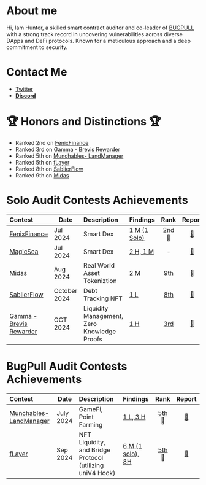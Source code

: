 # About me


Hi, Iam Hunter, a skilled smart contract auditor and co-leader of [BUGPULL](https://github.com/bugpull/audits) with a strong track record in uncovering vulnerabilities across diverse DApps and DeFi protocols. Known for a meticulous approach and a deep commitment to security.


# Contact Me

- [Twitter](https://x.com/IlIlHunterlIlI)
- [**Discord**](https://discord.com/users/715472416675070033)

# 🏆 Honors and Distinctions 🏆

- Ranked 2nd on [FenixFinance](https://app.hats.finance/audit-competitions/fenix-0x9d7765a7ebd5b6322a30797a44a5428531970d3d/leaderboard) 
- Ranked 3rd on [Gamma - Brevis Rewarder](https://audits.sherlock.xyz/contests/496/leaderboard) 
- Ranked 5th on [Munchables- LandManager](https://code4rena.com/audits/2024-07-munchables)
- Ranked 5th on [fLayer](https://audits.sherlock.xyz/contests/468/leaderboard)
- Ranked 8th on [SablierFlow](https://codehawks.cyfrin.io/c/2024-10-sablier/results?2=&lt=contest&sc=reward&sj=reward&page=2&t=leaderboard)
- Ranked 9th on [Midas](https://audits.sherlock.xyz/contests/495/leaderboard)

# Solo Audit Contests Achievements


| Contest                                                                                                                  | Date     | Description                  | Findings                                                                                     |                                                          Rank                                                          |                                             Report                                             |
| :----------------------------------------------------------------------------------------------------------------------- | -------- | :--------------------------- | :------------------------------------------------------------------------------------------- | :--------------------------------------------------------------------------------------------------------------------: | :--------------------------------------------------------------------------------------------: |
| [FenixFinance](https://app.hats.finance/audit-competitions/fenix-0x9d7765a7ebd5b6322a30797a44a5428531970d3d/leaderboard) | Jul 2024 | Smart Dex                    | [1 M (1 Solo)](https://github.com/IlIlHunterlIlI/audits/blob/main/Contests/2024-07-Fenix.md) | [2nd](https://app.hats.finance/audit-competitions/fenix-0x9d7765a7ebd5b6322a30797a44a5428531970d3d/leaderboard) <br>🥈 | [📄](https://github.com/hats-finance/Fenix--0x9d7765a7ebd5b6322a30797a44a5428531970d3d/issues) |
| [MagicSea](https://audits.sherlock.xyz/contests/437?filter=questions)                                                    | Jul 2024 | Smart Dex                    | [2 H, 1 M](https://github.com/IlIlHunterlIlI/audits/blob/main/Contests/2024-07-MagicSea.md)  |                                                           -                                                            |                     [📄](https://audits.sherlock.xyz/contests/437/report)                      |
| [Midas](https://audits.sherlock.xyz/contests/495?filter=questions)                                                       | Aug 2024 | Real World Asset Tokeniztion | [2 M](https://github.com/IlIlHunterlIlI/audits/blob/main/Contests/2024-08-Midas.md)          |                              [9th](https://audits.sherlock.xyz/contests/495/leaderboard)                               |                     [📄](https://audits.sherlock.xyz/contests/495/report)                      |
| [SablierFlow](https://codehawks.cyfrin.io/c/2024-10-sablier)                                                       | October 2024 | Debt Tracking NFT | [1 L](https://github.com/IlIlHunterlIlI/audits/blob/main/Contests/2024-10-SablierFlow.md)          |                              [8th](https://codehawks.cyfrin.io/c/2024-10-sablier/results?2=&lt=contest&sc=reward&sj=reward&page=2&t=leaderboard)                               |                     [📄](https://codehawks.cyfrin.io/c/2024-10-sablier/results?2=&lt=contest&sc=reward&sj=reward&page=2&t=report)                      |
| [Gamma - Brevis Rewarder](https://codehawks.cyfrin.io/c/2024-10-sablier)                                                       | OCT 2024 | Liquidity Management, Zero Knowledge Proofs | [1 H](https://github.com/IlIlHunterlIlI/audits/blob/main/Contests/2024-10-Gamma.md)          |                              [3rd](https://audits.sherlock.xyz/contests/496/leaderboard)                               |                     [📄](https://audits.sherlock.xyz/contests/496/report)                      |

# BugPull Audit Contests Achievements

| Contest                                                                    | Date      | Description                                               | Findings                                                                                          |                              Rank                              |                         Report                         |
| :------------------------------------------------------------------------- | --------- | :-------------------------------------------------------- | :------------------------------------------------------------------------------------------------ | :------------------------------------------------------------: | :----------------------------------------------------: |
| [Munchables- LandManager](https://code4rena.com/audits/2024-07-munchables) | July 2024 | GameFi, Point Farming                                     | [1 L, 3 H](https://github.com/IlIlHunterlIlI/audits/blob/main/Contests/2024-07-munchables.md)     |   [5th](https://code4rena.com/audits/2024-07-munchables) 🏅    | [📄](https://code4rena.com/reports/2024-07-munchables) |
| [fLayer](https://audits.sherlock.xyz/contests/468?filter=results)          | Sep 2024  | NFT Liquidity, and Bridge Protocol (utilizing uniV4 Hook) | [6 M (1 solo), 8H](https://github.com/IlIlHunterlIlI/audits/blob/main/Contests/2024-08-flayer.md) | [5th](https://audits.sherlock.xyz/contests/468/leaderboard) 🏅 | [📄](https://audits.sherlock.xyz/contests/468/report)  |
